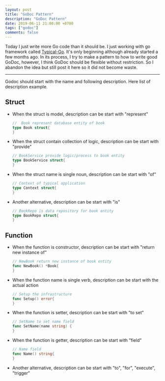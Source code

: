 ```yaml
---
layout: post
title: "GoDoc Pattern"
description: "GoDoc Pattern"
date: 2019-06-11 21:00:00 +0700
tags: ["godoc"]
comments: false
---
```


Today I just write more Go code than it should be. I just working with go framework called [Typical-Go](https://typical-go.github.io/). It's only beginning although already started a few months ago. In its process, I try to make a pattern to how to write good GoDoc, however, I think GoDoc should be flexible without restriction. So I abandon the idea but still post it here so it did not become waste. 

--- 

Godoc should start with the name and following description. Here list of description example. 

## Struct

- When the struct is model, description can be start with "represent"
    ```go
    //  Book represent database entity of book
    type Book struct{
    }
    ```
- When the struct contain collection of logic, description can be start with "provide"
    ```go
    // BookService provide logic/process to book entity
    type BookService struct{
    }
    ```
- When the struct name is single noun, description can be start with "of"
    ```go
    // Context of typical application
    type Context struct{
    }
    ```
- Another alternative, description can be start with "is"
    ```go
    // BookRepo is data repository for book entity
    type BookRepo struct{
    }
    ```

## Function

- When the function is constructor, description can be start with "return new instance of"
    ```go
    // NewBook return new instance of book entity
    func NewBook() *Book{
    }
    ```
- When the function name is single verb, description can be start with the actual action
    ```go
    // Setup the infrastructure
    func Setup() error{
    }
    ```
- When the function is setter, description can be start with "to set"
    ```go
    // SetName to set name field
    func SetName(name string) {
    }
    ```
- When the function is getter, description can be start with "field"
    ```go
    // Name field
    func Name() string{
    }
    ```
- Another alternative, description can be start with "to", "for", "execute", "trigger"